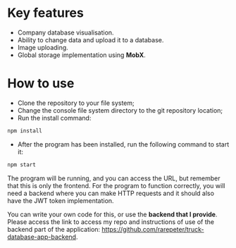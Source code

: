 # Key features
- Company database visualisation.
- Ability to change data and upload it to a database.
- Image uploading.
- Global storage implementation using **MobX**.

# How to use
- Clone the repository to your file system;
- Change the console file system directory to the git repository location;
- Run the install command:

```bash
npm install
```

- After the program has been installed, run the following command to start it:

```bash
npm start
```

The program will be running, and you can access the URL, but remember that this is only the frontend. For the program to function correctly, you will need a backend where you can make HTTP requests and it should also have the JWT token implementation.

You can write your own code for this, or use the **backend that I provide**. Please access the link to access my repo and instructions of use of the backend part of the application: https://github.com/rarepeter/truck-database-app-backend.